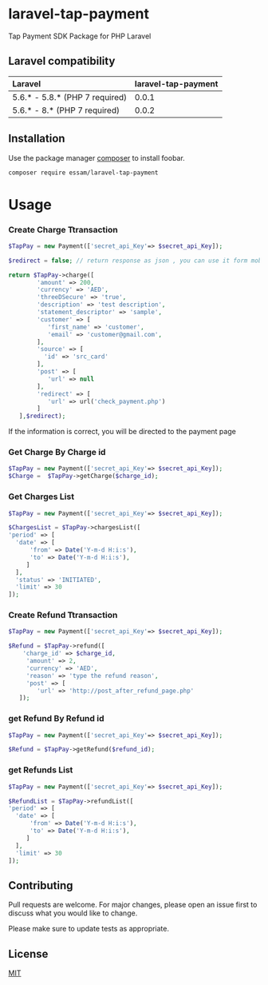 # laravel-tap-payment
Tap Payment SDK Package for PHP Laravel

## Laravel compatibility

 Laravel      | laravel-tap-payment
:-------------|:----------
 5.6.* - 5.8.* (PHP 7 required) | 0.0.1
 5.6.* - 8.*   (PHP 7 required) | 0.0.2

## Installation

Use the package manager [composer](https://getcomposer.org/) to install foobar.

```bash
composer require essam/laravel-tap-payment
```

# Usage
### Create Charge Ttransaction
```php
$TapPay = new Payment(['secret_api_Key'=> $secret_api_Key]);

$redirect = false; // return response as json , you can use it form mobile web view application

return $TapPay->charge([
        'amount' => 200,
        'currency' => 'AED',
        'threeDSecure' => 'true',
        'description' => 'test description',
        'statement_descriptor' => 'sample',
        'customer' => [
           'first_name' => 'customer',
           'email' => 'customer@gmail.com',
        ],
        'source' => [
          'id' => 'src_card'
        ],
        'post' => [
           'url' => null
        ],
        'redirect' => [
           'url' => url('check_payment.php')
        ]
   ],$redirect);
```
If the information is correct, you will be directed to the payment page

### Get Charge By Charge id
```php
$TapPay = new Payment(['secret_api_Key'=> $secret_api_Key]);
$Charge =  $TapPay->getCharge($charge_id);
```

### Get Charges List
```php
$TapPay = new Payment(['secret_api_Key'=> $secret_api_Key]);

$ChargesList = $TapPay->chargesList([
'period' => [
  'date' => [
      'from' => Date('Y-m-d H:i:s'),
      'to' => Date('Y-m-d H:i:s'),
     ]
  ],
  'status' => 'INITIATED',
  'limit' => 30
]);
```

### Create Refund Ttransaction
```php
$TapPay = new Payment(['secret_api_Key'=> $secret_api_Key]);

$Refund = $TapPay->refund([
    'charge_id' => $charge_id,
     'amount' => 2,
     'currency' => 'AED',
     'reason' => 'type the refund reason',
     'post' => [
        'url' => 'http://post_after_refund_page.php'
   ]);
```

### get Refund By Refund id
```php
$TapPay = new Payment(['secret_api_Key'=> $secret_api_Key]);

$Refund = $TapPay->getRefund($refund_id);
```

### get Refunds List
```php
$TapPay = new Payment(['secret_api_Key'=> $secret_api_Key]);

$RefundList = $TapPay->refundList([
'period' => [
  'date' => [
      'from' => Date('Y-m-d H:i:s'),
      'to' => Date('Y-m-d H:i:s'),
     ]
  ],
  'limit' => 30
]);
```

## Contributing
Pull requests are welcome. For major changes, please open an issue first to discuss what you would like to change.

Please make sure to update tests as appropriate.

## License
[MIT](https://choosealicense.com/licenses/mit/)
